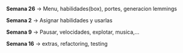 **Semana 26** -> Menu, habilidades(box), portes, generacion lemmings

**Semana 2** -> Asignar habilidades y usarlas

**Semana 9** -> Pausar, velocidades, explotar, musica,...

**Semana 16** -> extras, refactoring, testing